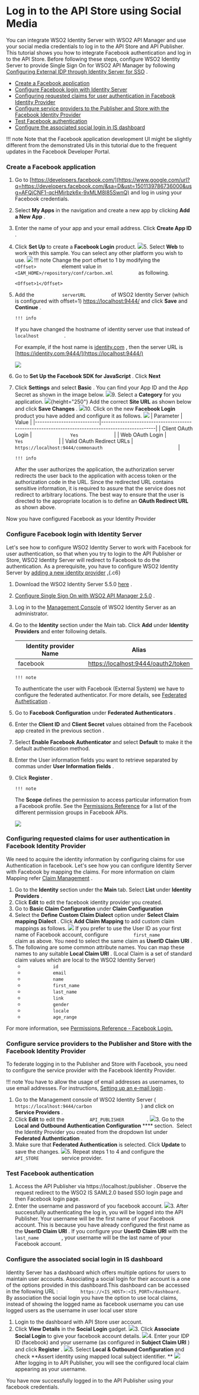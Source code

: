 # Log in to the API Store using Social Media

You can integrate WSO2 Identity Server with WSO2 API Manager and use your social media credentials to log in to the API Store and API Publisher. This tutorial shows you how to integrate Facebook authentication and log in to the API Store. Before following these steps, configure WSO2 Identity Server to provide Single Sign On for WSO2 API Manager by following [Configuring External IDP through Identity Server for SSO](https://docs.wso2.com/display/AM250/Configuring+External+IDP+through+Identity+Server+for+SSO) .

-   [Create a Facebook application](#LogintotheAPIStoreusingSocialMedia-CreateaFacebookapplication)
-   [Configure Facebook login with Identity Server](#LogintotheAPIStoreusingSocialMedia-ConfigureFacebookloginwithIdentityServer)
-   [Configuring requested claims for user authentication in Facebook Identity Provider](#LogintotheAPIStoreusingSocialMedia-ConfiguringrequestedclaimsforuserauthenticationinFacebookIdentityProvider)
-   [Configure service providers to the Publisher and Store with the Facebook Identity Provider](#LogintotheAPIStoreusingSocialMedia-ConfigureserviceproviderstothePublisherandStorewiththeFacebookIdentityProvider)
-   [Test Facebook authentication](#LogintotheAPIStoreusingSocialMedia-TestFacebookauthentication)
-   [Configure the associated social login in IS dashboard](#LogintotheAPIStoreusingSocialMedia-ConfiguretheassociatedsociallogininISdashboard)

!!! note
Note that the Facebook application development UI might be slightly different from the demonstrated UIs in this tutorial due to the frequent updates in the Facebook Developer Portal.


### Create a Facebook application

1.  Go to [https://developers.facebook.com/](https://www.google.com/url?q=https://developers.facebook.com/&sa=D&ust=1501139786736000&usg=AFQjCNF1-qcHMirbzk6x-9xMLM8I85SwnQ) and log in using your Facebook credentials.
2.  Select **My Apps** in the navigation and create a new app by clicking **Add a New App** .
3.  Enter the name of your app and your email address. Click **Create App ID** .
4.  Click **Set Up** to create a **Facebook Login** product.
    ![](attachments/103333132/103333133.png)5.  Select **Web** to work with this sample. You can select any other platform you wish to use.
    ![](attachments/103333132/103333134.png)
        !!! note
    Change the port offset to 1 by modifying the `           <Offset>          ` element value in `           <IAM_HOME>/repository/conf/carbon.xml          ` as following.

        <Offset>1</Offset>


6.  Add the `           serverURL          ` of WSO2 Identity Server (which is configured with offset=1) <https://localhost:9444/> and click **Save** and **Continue** .

        !!! info
    If you have changed the hostname of identity server use that instead of `           localhost          ` .

    For example, if the host name is [identity.com](http://identity.com/) , then the server URL is [https://identity.com:9444/](https://localhost:9444/)


    ![](attachments/103333132/103333135.png)
7.  Go to **Set Up the Facebook SDK for JavaScript** . Click **Next**
8.  Click **Settings** and select **Basic** . You can find your App ID and the App Secret as shown in the image below.
    ![](attachments/103333132/103333136.png)9.  Select a **Category** for you application.
    ![](attachments/103333132/103333137.png){height="250"} Add the correct **Site URL** as shown below and click **Save Changes** .
    ![](attachments/103333132/103333138.png)10. Click on the new **Facebook Login** product you have added and configure it as follows.
    ![](attachments/103333132/103333139.png)
    | Parameter                 | Value                                                                                           |
    |---------------------------|-------------------------------------------------------------------------------------------------|
    | Client OAuth Login        | `               Yes              `                                                              |
    | Web OAuth Login           | `               Yes              `                                                              |
    | Valid OAuth Redirect URLs | `                               https://localhost:9444/commonauth                             ` |

        !!! info
    After the user authorizes the application, the authorization server redirects the user back to the application with access token or the authorization code in the URL. Since the redirected URL contains sensitive information, it is required to assure that the service does not redirect to arbitrary locations. The best way to ensure that the user is directed to the appropriate location is to define an **OAuth Redirect URL** as shown above.


Now you have configured Facebook as your Identity Provider

### Configure Facebook login with Identity Server

Let's see how to configure WSO2 Identity Server to work with Facebook for user authentication, so that when you try to login to the API Publisher or Store, WSO2 Identity Server will redirect to Facebook to do the authentication. As a prerequisite, you have to configure WSO2 Identity Server by [adding a new identity provider](https://docs.wso2.com/display/IS560/Adding+and+Configuring+an+Identity+Provider) [.](https://www.google.com/url?q=https://docs.wso2.com/display/IS510/Configuring%2Ban%2BIdentity%2BProvider&sa=D&ust=1501139786741000&usg=AFQjCNF915u-JBkmBg_29seNjQ8dQTTudg){.c6}

1.  Download the WSO2 Identity Server 5.5.0 [here](https://wso2.com/identity-and-access-management#download) .
2.  [Configure Single Sign On with WSO2 API Manager 2.5.0](https://docs.wso2.com/display/AM250/Configuring+Identity+Server+as+IDP+for+SSO) .
3.  Log in to the [Management Console](https://docs.wso2.com/display/IS550/Getting+Started+with+the+Management+Console) of WSO2 Identity Server as an administrator.
4.  Go to the **Identity** section under the Main tab. Click **Add** under **Identity Providers** and enter following details.

    | Identity provider Name | Alias                                 |
    |------------------------|---------------------------------------|
    | facebook               | <https://localhost:9444/oauth2/token> |

        !!! note
    To authenticate the user with Facebook (External System) we have to configure the federated authenticator. For more details, see [Federated Authetication](https://docs.wso2.com/display/IS560/Federated+Authentication) .


5.  Go to **Facebook Configuration** under **Federated Authenticators** .

6.  Enter the **Client ID** and **Client Secret** values obtained from the Facebook app created in the previous section .
7.  Select **Enable Facebook Authenticator** and select **Default** to make it the default authentication method.
8.  Enter the User information fields you want to retrieve separated by commas under **User Information fields** .
9.  Click **Register** .

        !!! note
    The **Scope** defines the permission to access particular information from a Facebook profile. See the [Permissions Reference](https://developers.facebook.com/docs/facebook-login/permissions) for a list of the different permission groups in Facebook APIs.


    ![](attachments/103333132/103333140.png)
### Configuring requested claims for user authentication in Facebook Identity Provider

We need to acquire the identity information by configuring claims for use Authentication in facebook. Let's see how you can configure Identity Server with Facebook by mapping the claims. For more information on claim Mapping refer [Claim Management](https://docs.wso2.com/display/IS560/Claim+Management) .

1.  Go to the **Identity** section under the **Main** tab. Select **List** under **Identity Providers** .
2.  Click **Edit** to edit the facebook identity provider you created.
3.  Go to **Basic Claim Configuration** under **Claim Configuration**
4.  Select the **Define Custom Claim Dialect** option under **Select Claim mapping Dialect** . Click **Add Claim Mapping** to add custom claim mappings as follows.
    ![](attachments/103333132/103333146.png)    If you prefer to use the User ID as your first name of Facebook account, configure `          first_name         ` claim as above. You need to select the same claim as **UserID Claim URI** .
5.  The following are some common attribute names. You can map these names to any suitable **Local Claim URI** . (Local Claim is a set of standard claim values which are local to the WSO2 Identity Server)
    -   `            id           `
    -   `            email           `
    -   `            name           `
    -   `            first_name           `
    -   `            last_name           `
    -   `            link           `
    -   `            gender           `
    -   `            locale           `
    -   `            age_range           `

For more information, see [Permissions Reference - Facebook Login.](https://developers.facebook.com/docs/facebook-login/permissions/v2.0)

### Configure service providers to the Publisher and Store with the Facebook Identity Provider

To federate logging in to the Publisher and Store with Facebook, you need to configure the service provider with the Facebook Identity Provider.

!!! note
You have to allow the usage of email addresses as usernames, to use email addresses. For instructions, [Setting up an e-mail login](https://docs.wso2.com/display/AM250/Maintaining+Logins+and+Passwords#MaintainingLoginsandPasswords-emaillogin) .


1.  Go to the Management console of WSO2 Identity Server ( `                     https://localhost:9444/carbon                   ` ) and click on **Service Providers** .
2.  Click **Edit** to edit the `          API_PUBLISHER         ` .
    ![](attachments/103333132/103333147.png)3.  Go to the **Local and Outbound Authentication Configuration** **** section.  Select the Identity Provider you created from the dropdown list under **Federated Authentication** .
4.  Make sure that **Federated Authentication** is selected. Click **Update** to save the changes.
    ![](attachments/103333132/103333148.png)5.  Repeat steps 1 to 4 and configure the `          API_STORE         ` service provider.

### Test Facebook authentication

1.  Access the API Publisher via https://localhost:/publisher . Observe the request redirect to the WSO2 IS SAML2.0 based SSO login page and then Facebook login page.
2.  Enter the username and password of you facebook account.
    ![](attachments/103333132/103333149.png)3.  After successfully authenticating the log in, you will be logged into the API Publisher. Your username will be the first name of your Facebook account. This is because you have already configured the first name as the **UserID Claim URI** .
    If you configure your **UserID Claim URI** with the `          last_name         ` , your username will be the last name of your Facebook account.

### Configure the associated social login in IS dashboard

Identity Server has a dashboard which offers multiple options for users to maintain user accounts. Associating a social login for their account is a one of the options provided in this dashboard.This dashboard can be accessed in the following URL : `         https://<IS_HOST>:<IS_PORT>/dashboard.        ` By association the social login you have the option to use local claims, instead of showing the logged name as facebook username you can use logged users as the username in user local user store

1.  Login to the dashboard with API Store user account.
2.  Click **View Details** in the **Social Login** gadget.
    ![](attachments/103333132/103333150.png)3.  Click **Associate Social Login** to give your facebook account details.
    ![](attachments/103333132/103333151.png)4.  Enter your IDP ID (facebook) and your username (as configured in **Subject Claim URI** ) and click **Register** .
    ![](attachments/103333132/103333152.png)5.  Select **Local & Outbound Configuration** and check **Assert identity using mapped local subject identifier.
    ** ![](attachments/103333132/103333153.png)
After logging in to API Publisher, you will see the configured local claim appearing as your username.

You have now successfully logged in to the API Publisher using your facebook credentials.
